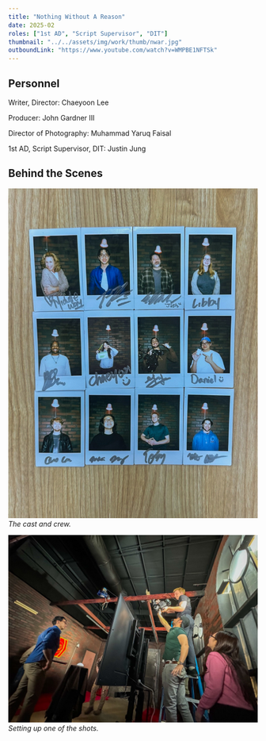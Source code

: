 ```yaml
---
title: "Nothing Without A Reason"
date: 2025-02
roles: ["1st AD", "Script Supervisor", "DIT"]
thumbnail: "../../assets/img/work/thumb/nwar.jpg"
outboundLink: "https://www.youtube.com/watch?v=WMPBE1NFTSk"
---
```


## Personnel

Writer, Director: Chaeyoon Lee

Producer: John Gardner III

Director of Photography: Muhammad Yaruq Faisal

1st AD, Script Supervisor, DIT: Justin Jung

## Behind the Scenes

![A collection of Polaroids of the cast and crew.](../../assets/img/work/nwar/nwar-bts1.jpg)
*The cast and crew.*

![A collection of Polaroids of the cast and crew.](../../assets/img/work/nwar/nwar-bts2.jpg)
*Setting up one of the shots.*
